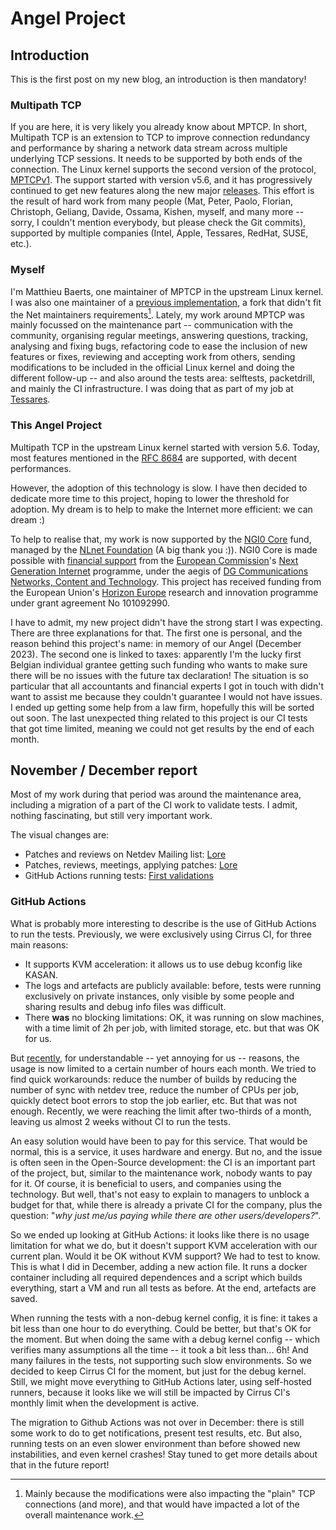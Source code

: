 # Angel Project

## Introduction

This is the first post on my new blog, an introduction is then mandatory!

### Multipath TCP

If you are here, it is very likely you already know about MPTCP. In short,
Multipath TCP is an extension to TCP to improve connection redundancy and
performance by sharing a network data stream across multiple underlying TCP
sessions. It needs to be supported by both ends of the connection. The Linux
kernel supports the second version of the protocol,
[MPTCPv1](https://www.rfc-editor.org/rfc/rfc8684.html). The support started with
version v5.6, and it has progressively continued to get new features along the
new major [releases](https://github.com/multipath-tcp/mptcp_net-next/wiki/#changelog).
This effort is the result of hard work from many people (Mat, Peter, Paolo,
Florian, Christoph, Geliang, Davide, Ossama, Kishen, myself, and many more --
sorry, I couldn't mention everybody, but please check the Git commits),
supported by multiple companies (Intel, Apple, Tessares, RedHat, SUSE, etc.).

### Myself

I'm Matthieu Baerts, one maintainer of MPTCP in the upstream Linux kernel. I was
also one maintainer of a [previous implementation](https://github.com/multipath-tcp/mptcp),
a fork that didn't fit the Net maintainers requirements[^fork]. Lately, my work
around MPTCP was mainly focussed on the maintenance part -- communication with
the community, organising regular meetings, answering questions, tracking,
analysing and fixing bugs, refactoring code to ease the inclusion of new
features or fixes, reviewing and accepting work from others, sending
modifications to be included in the official Linux kernel and doing the
different follow-up -- and also around the tests area: selftests, packetdrill,
and mainly the CI infrastructure. I was doing that as part of my job at
[Tessares](https://www.tessares.net).

[^fork]: Mainly because the modifications were also impacting the "plain" TCP
connections (and more), and that would have impacted a lot of the overall
maintenance work.

### This Angel Project

Multipath TCP in the upstream Linux kernel started with version 5.6. Today, most
features mentioned in the [RFC 8684](https://www.rfc-editor.org/rfc/rfc8684.html)
are supported, with decent performances.

However, the adoption of this technology is slow. I have then decided to
dedicate more time to this project, hoping to lower the threshold for adoption.
My dream is to help to make the Internet more efficient: we can dream :)

To help to realise that, my work is now supported by the
[NGI0 Core](https://nlnet.nl/core/) fund, managed by the
[NLnet Foundation](https://nlnet.nl) (A big thank you :)). NGI0 Core is made
possible with [financial support](https://nlnet.nl/core/acknowledgement.pdf)
from the [European Commission](https://ec.europa.eu/)'s
[Next Generation Internet](https://ngi.eu/) programme, under the aegis of
[DG Communications Networks, Content and Technology](https://ec.europa.eu/info/departments/communications-networks-content-and-technology_en).
This project has received funding from the European Union's
[Horizon Europe](https://ec.europa.eu/programmes/horizoneurope/) research and
innovation programme under grant agreement No 101092990.

I have to admit, my new project didn't have the strong start I was expecting.
There are three explanations for that. The first one is personal, and the reason
behind this project's name: in memory of our Angel (December 2023). The second
one is linked to taxes: apparently I'm the lucky first Belgian individual
grantee getting such funding who wants to make sure there will be no issues with
the future tax declaration! The situation is so particular that all accountants
and financial experts I got in touch with didn't want to assist me because they
couldn't guarantee I would not have issues. I ended up getting some help from a
law firm, hopefully this will be sorted out soon. The last unexpected thing
related to this project is our CI tests that got time limited, meaning we could
not get results by the end of each month.

## November / December report

Most of my work during that period was around the maintenance area, including
a migration of a part of the CI work to validate tests. I admit, nothing
fascinating, but still very important work.

The visual changes are:

- Patches and reviews on Netdev Mailing list: [Lore](https://lore.kernel.org/netdev/?q=f%3Amatttbe%40kernel.org+d%3A20231101..20231231)
- Patches, reviews, meetings, applying patches: [Lore](https://lore.kernel.org/mptcp/?q=f%3Amatttbe%40kernel.org+d%3A20231101..20231231)
- GitHub Actions running tests: [First validations](https://github.com/matttbe/mptcp_net-next/actions/workflows/tests.yml)

### GitHub Actions

What is probably more interesting to describe is the use of GitHub Actions to
run the tests. Previously, we were exclusively using Cirrus CI, for three main
reasons:

- It supports KVM acceleration: it allows us to use debug kconfig like KASAN.
- The logs and artefacts are publicly available: before, tests were running
  exclusively on private instances, only visible by some people and sharing
  results and debug info files was difficult.
- There **was** no blocking limitations: OK, it was running on slow machines,
  with a time limit of 2h per job, with limited storage, etc. but that was OK
  for us.

But [recently](https://cirrus-ci.org/blog/2023/07/17/limiting-free-usage-of-cirrus-ci/),
for understandable -- yet annoying for us -- reasons, the usage is now limited
to a certain number of hours each  month. We tried to find quick workarounds:
reduce the number of builds by reducing the number of sync with netdev tree,
reduce the number of CPUs per job, quickly detect boot errors to stop the job
earlier, etc. But that was not enough. Recently, we were reaching the limit
after two-thirds of a month, leaving us almost 2 weeks without CI to run the
tests.

An easy solution would have been to pay for this service. That would be normal,
this is a service, it uses hardware and energy. But no, and the issue is often
seen in the Open-Source development: the CI is an important part of the project,
but, similar to the maintenance work, nobody wants to pay for it. Of course, it
is beneficial to users, and companies using the technology. But well, that's not
easy to explain to managers to unblock a budget for that, while there is already
a private CI for the company, plus the question: "_why just me/us paying while
there are other users/developers?_".

So we ended up looking at GitHub Actions: it looks like there is no usage
limitation for what we do, but it doesn't support KVM acceleration with our
current plan. Would it be OK without KVM support? We had to test to know. This
is what I did in December, adding a new action file. It runs a docker container
including all required dependences and a script which builds everything, start a
VM and run all tests as before. At the end, artefacts are saved.

When running the tests with a non-debug kernel config, it is fine: it takes a
bit less than one hour to do everything. Could be better, but that's OK for the
moment. But when doing the same with a debug kernel config -- which verifies
many assumptions all the time -- it took a bit less than... 6h! And many
failures in the tests, not supporting such slow environments. So we decided to
keep Cirrus CI for the moment, but just for the debug kernel. Still, we might
move everything to GitHub Actions later, using self-hosted runners, because it
looks like we will still be impacted by Cirrus CI's monthly limit when the
development is active.

The migration to Github Actions was not over in December: there is still some
work to do to get notifications, present test results, etc. But also, running
tests on an even slower environment than before showed new instabilities, and
even kernel crashes! Stay tuned to get more details about that in the future
report!
